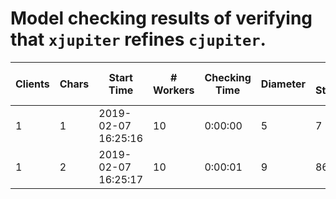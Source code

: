 # Model checking results of verifying that `xjupiter` refines `cjupiter`.

| Clients | Chars | Start Time          | # Workers | Checking Time | Diameter | # States   | # Distinct States |
| ------- | ----- | ------------------- | --------- | ------------- | -------- | ---------- | ----------------- |
| 1       | 1     | 2019-02-07 16:25:16 | 10        | 0:00:00       | 5        | 7          | 6                 |
| 1       | 2     | 2019-02-07 16:25:17 | 10        | 0:00:01       | 9        | 86         | 57                |
